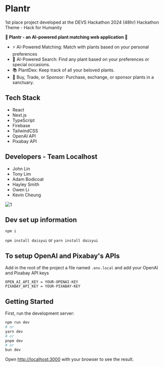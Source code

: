# Plantr
1st place project developed at the DEVS Hackathon 2024 (48hr)
Hackathon Theme - Hack for Humanity

**🌿 Plantr - an AI-powered plant matching web application 🌿**
* ⚡ AI-Powered Matching: Match with plants based on your personal preferences
* 🤖 AI-Powered Search: Find any plant based on your preferences or special occasions.
* 📚 PlantDex: Keep track of all your beloved plants.
* 🛒 Buy, Trade, or Sponsor: Purchase, exchange, or sponsor plants in a sanctuary.

## Tech Stack
* React
* Next.js
* TypeScript
* Firebase
* TailwindCSS
* OpenAI API
* Pixabay API

## Developers - Team Localhost
* John Lin
* Tony Lim
* Adam Bodicoat
* Hayley Smith
* Owen Li
* Kevin Cheung

![1](https://github.com/user-attachments/assets/8cba72a7-a899-4554-b256-c9a7e401c3f0)

## Dev set up information

`npm i`

`npm install daisyui`
or
`yarn install daisyui`

## To setup OpenAI and Pixabay's APIs
Add in the root of the project a file named `.env.local` and add your OpenAI and Pixabay API keys

```
OPEN_AI_API_KEY = YOUR-OPENAI-KEY
PIXABAY_API_KEY = YOUR-PIXABAY-KEY
```

## Getting Started

First, run the development server:

```bash
npm run dev
# or
yarn dev
# or
pnpm dev
# or
bun dev
```

Open [http://localhost:3000](http://localhost:3000) with your browser to see the result.
